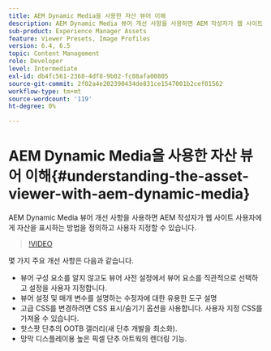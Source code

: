 ```yaml
---
title: AEM Dynamic Media을 사용한 자산 뷰어 이해
description: AEM Dynamic Media 뷰어 개선 사항을 사용하면 AEM 작성자가 웹 사이트 사용자에게 자산을 표시하는 방법을 정의하고 사용자 지정할 수 있습니다.
sub-product: Experience Manager Assets
feature: Viewer Presets, Image Profiles
version: 6.4, 6.5
topic: Content Management
role: Developer
level: Intermediate
exl-id: db4fc561-2368-4df8-9b02-fc08afa00805
source-git-commit: 2f02a4e202390434de831ce1547001b2cef01562
workflow-type: tm+mt
source-wordcount: '119'
ht-degree: 0%

---
```


# AEM Dynamic Media을 사용한 자산 뷰어 이해{#understanding-the-asset-viewer-with-aem-dynamic-media}

AEM Dynamic Media 뷰어 개선 사항을 사용하면 AEM 작성자가 웹 사이트 사용자에게 자산을 표시하는 방법을 정의하고 사용자 지정할 수 있습니다.

>[!VIDEO](https://video.tv.adobe.com/v/17783/?quality=9&learn=on)

몇 가지 주요 개선 사항은 다음과 같습니다.

* 뷰어 구성 요소를 알지 않고도 뷰어 사전 설정에서 뷰어 요소를 직관적으로 선택하고 설정을 사용자 지정합니다.
* 뷰어 설정 및 매개 변수를 설명하는 수정자에 대한 유용한 도구 설명
* 고급 CSS를 변경하려면 CSS 표시/숨기기 옵션을 사용합니다. 사용자 지정 CSS를 가져올 수 있습니다.
* 핫스팟 단추의 OOTB 갤러리(새 단추 개발을 최소화).
* 망막 디스플레이용 높은 픽셀 단추 아트웍의 렌더링 기능.
